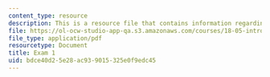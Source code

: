 ```yaml
---
content_type: resource
description: This is a resource file that contains information regarding exam 1.
file: https://ol-ocw-studio-app-qa.s3.amazonaws.com/courses/18-05-introduction-to-probability-and-statistics-spring-2014/bdce40d25e28ac939015325e0f9edc45_MIT18_05S14_Exam1.pdf
file_type: application/pdf
resourcetype: Document
title: Exam 1
uid: bdce40d2-5e28-ac93-9015-325e0f9edc45
---
```

